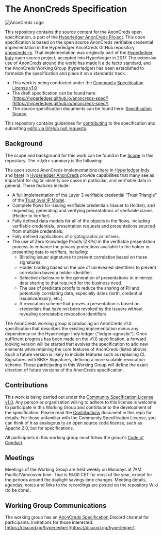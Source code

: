 # The AnonCreds Specification

![AnonCreds Logo](/spec/images/logo/anoncreds_logo_horizontal.svg)

This repository contains the source content for the AnonCreds open
specification, a part of the [Hyperledger AnonCreds
Project](https://wiki.hyperledger.org/display/anoncreds). This open
specification is based on the open source AnonCreds verifiable credential
implementation in the Hyperledger AnonCreds GitHub repository
[anoncreds-rs](https://github.com/hyperledger/anoncreds-rs). That implementation
was originally part of the [Hyperledger
Indy](https://www.hyperledger.org/projects/hyperledger-indy) open source
project, accepted into Hyperledger in 2017. The extensive use of AnonCreds
around the world has made it a de facto standard, and the AnonCreds Working
Group (hyperledger) has been established to formalize the specification and
place it on a standards track.

- This work is being conducted under the [Community Specification License v1.0](1._Community_Specification_License-v1.md)
- The draft specification can be found here: [https://hyperledger.github.io/anoncreds-spec/](https://hyperledger.github.io/anoncreds-spec/)
- The source specification documents can be found here: [Specification Source](/spec)

This repository contains guidelines for [contributing](#contributions) to the specification and submitting [edits via GitHub pull requests](/EditingTheSpec.md).

## Background

The scope and background for this work can be found in the [Scope](2._Scope.md) in
this repository. The <tl;dr> summary is the following:

The open source AnonCreds implementations
([here](https://github.com/hyperledger/indy-sdk/blob/master/libindy/src/api/anoncreds.rs)
in [Hyperledger
Indy](https://www.hyperledger.org/projects/hyperledger-indy) and [here](https://github.com/hyperledger/anoncreds-rs)) in [Hyperledger AnonCreds](https://wiki.hyperledger.org/display/anoncreds)
 provide
capabilities that many see as important for digital identity use cases in
particular, and verifiable data in general. These features include:

- A full implementation of the Layer 3 verifiable credential “Trust Triangle” of the [Trust over IP Model](https://trustoverip.org/wp-content/toip-model/).
- Complete flows for issuing verifiable credentials (Issuer to Holder), and requesting, generating and verifying presentations of verifiable claims (Holder to Verifier).
- Fully defined data models for all of the objects in the flows, including verifiable credentials, presentation requests and presentations sourced from multiple credentials.
- Fully defined applications of cryptographic primitives.
- The use of Zero Knowledge Proofs (ZKPs) in the verifiable presentation process to enhance the privacy protections available to the holder in presenting data to verifiers, including:
  - Blinding issuer signatures to prevent correlation based on those signatures.
  - Holder binding based on the use of unrevealed identifiers to prevent correlation based a holder identifier.
  - Selective disclosure in the generation of presentations to minimize data sharing to that required for the business need.
  - The use of predicate proofs to reduce the sharing of PII and potentially correlating data, especially dates (birth, credential issuance/expiry, etc.).
  - A revocation scheme that proves a presentation is based on credentials that have not been revoked by the issuers without revealing correlatable revocation identifiers.

The AnonCreds working group is producing an AnonCreds v1.0 specification that
describes the existing implementation minus any dependency on the Hyperledger
Indy ledger ("ledger-agnostic"). Once sufficient progress has been made on the v1.0 specification, a
forward looking version will be started that evolves the specification to add
new elements while retaining the core features of AnonCreds (listed above). Such
a future version is likely to include features such as replacing CL Signatures
with BBS+ Signatures, defining a more scalable revocation scheme. Those participating in this Working Group will define the exact direction
of future versions of the AnonCreds specification.

## Contributions

This work is being carried out under the [Community Specification License
v1.0](1._Community_Specification_License-v1.md). Any person or organization
willing to adhere to this license is welcome to participate in this Working
Group and contribute to the development of the specification. Please read the
[Contributions](6._Contributing.md) document in this repo for details. For those
unfamiliar with the Community Specification License, you can think of it as
analogous to an open source code license, such as Apache 2.0, but for
specifications.

All participants in this working group must follow the group's [Code of Conduct](8._Code_of_Conduct.md).

## Meetings

Meetings of the Working Group are held weekly on Mondays at 7AM
Pacific/Vancouver time. That is 16:00 CET for most of the year, except for the
periods around the daylight savings time changes. Meeting details, agendas,
notes and links to the recordings are posted on the repository Wiki (to be done).

## Working Group Communications

The working group has an [AnonCreds Specification](https://discord.com/channels/905194001349627914/1037471404586709042) Discord channel for participants. Invitations for those interested: [https://discord.gg/hyperledger](https://discord.gg/hyperledger).
